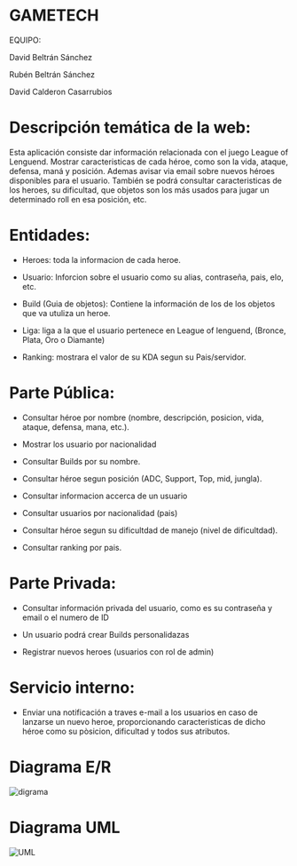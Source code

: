 # GAMETECH
EQUIPO:

David Beltrán Sánchez 

Rubén Beltrán Sánchez

David Calderon Casarrubios



# Descripción temática de la web:
Esta aplicación consiste dar información relacionada con el juego League of Lenguend. Mostrar caracteristicas de cada héroe, como son la vida, ataque, defensa, maná y posición. Ademas avisar via email sobre nuevos héroes disponibles para el usuario. También se podrá consultar caracteristicas de los heroes, su dificultad, que objetos son los más usados para jugar un determinado roll en esa posición, etc. 
# Entidades:
- Heroes: toda la informacion de cada heroe.

- Usuario: Inforcion sobre el usuario como su alias, contraseña, pais, elo, etc.

- Build (Guia de objetos): Contiene la información de los de los objetos que va utuliza un heroe.

- Liga: liga a la que el usuario pertenece en League of lenguend, (Bronce, Plata, Oro o Diamante)

- Ranking: mostrara el valor de su KDA segun su Pais/servidor.

# Parte Pública:

- Consultar héroe por nombre (nombre, descripción, posicion, vida, ataque, defensa, mana, etc.).

- Mostrar los usuario por nacionalidad

- Consultar Builds por su nombre.

- Consultar héroe segun posición  (ADC, Support, Top, mid, jungla).

- Consultar informacion accerca de un usuario

- Consultar usuarios por nacionalidad  (pais)

- Consultar héroe segun su dificultdad de manejo (nivel de dificultdad).

- Consultar ranking por pais.

# Parte Privada:

- Consultar información privada del usuario, como es su contraseña y email o el numero de ID

- Un usuario podrá crear Builds personalidazas 

- Registrar nuevos heroes (usuarios con rol de admin)

# Servicio interno:
- Enviar una notificación a traves e-mail a los usuarios en caso de lanzarse un nuevo heroe, proporcionando caracteristicas de dicho héroe como su pòsicion, dificultad y todos sus atributos.
# Diagrama E/R
![digrama](https://user-images.githubusercontent.com/61190606/74888391-1914ce00-537e-11ea-9dde-71579f9f30cf.jpg)

# Diagrama UML
![UML](https://user-images.githubusercontent.com/60217867/74888084-457c1a80-537d-11ea-8a9d-83dda8cd7e5b.jpg)
